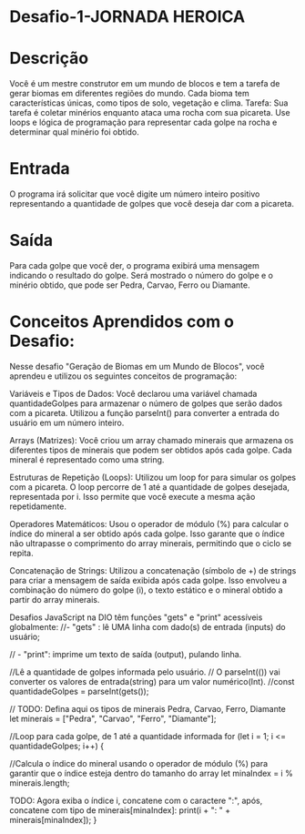 # Desafio-1-JORNADA HEROICA

<h1><b>Descrição</b></h1> 

 Você é um mestre construtor em um mundo de blocos e tem a tarefa de gerar biomas em diferentes regiões do mundo. Cada bioma tem características únicas, como tipos de solo, vegetação e clima.
 Tarefa: Sua tarefa é coletar minérios enquanto ataca uma rocha com sua picareta. Use loops e lógica de programação para representar cada golpe na rocha e determinar qual minério foi obtido.

<h1><b> Entrada</b></h1> 
O programa irá solicitar que você digite um número inteiro positivo representando a quantidade de golpes que você deseja dar com a picareta.

<h1><b>Saída</b></h1> 
 Para cada golpe que você der, o programa exibirá uma mensagem indicando o resultado do golpe. Será mostrado o número do golpe e o minério obtido, que pode ser Pedra, Carvao, Ferro ou Diamante.

<h1><b>Conceitos Aprendidos com o Desafio:</b></h1> 

 Nesse desafio "Geração de Biomas em um Mundo de Blocos", você aprendeu e utilizou os seguintes conceitos de programação:

 Variáveis e Tipos de Dados: Você declarou uma variável chamada quantidadeGolpes para armazenar o número de golpes que serão dados com a picareta. Utilizou a função parseInt() para converter a entrada do usuário em um número inteiro.

Arrays (Matrizes): Você criou um array chamado minerais que armazena os diferentes tipos de minerais que podem ser obtidos após cada golpe. Cada mineral é representado como uma string.

 Estruturas de Repetição (Loops): Utilizou um loop for para simular os golpes com a picareta. O loop percorre de 1 até a quantidade de golpes desejada, representada por i. Isso permite que você execute a mesma ação repetidamente.

Operadores Matemáticos: Usou o operador de módulo (%) para calcular o índice do mineral a ser obtido após cada golpe. Isso garante que o índice não ultrapasse o comprimento do array minerais, permitindo que o ciclo se repita.

Concatenação de Strings: Utilizou a concatenação (símbolo de +) de strings para criar a mensagem de saída exibida após cada golpe. Isso envolveu a combinação do número do golpe (i), o texto estático e o mineral obtido a partir do array minerais.

Desafios JavaScript na DIO têm funções "gets" e "print" acessíveis globalmente:
//- "gets" : lê UMA linha com dado(s) de entrada (inputs) do usuário;

// - "print": imprime um texto de saída (output), pulando linha.

 //Lê a quantidade de golpes informada pelo usuário.
// O parseInt(()) vai converter os valores de entrada(string) para um valor numérico(Int).
//const quantidadeGolpes = parseInt(gets());

// TODO: Defina aqui os tipos de minerais Pedra, Carvao, Ferro, Diamante
let minerais = ["Pedra", "Carvao", "Ferro", "Diamante"];

 //Loop para cada golpe, de 1 até a quantidade informada
for (let i = 1; i <= quantidadeGolpes; i++) {

  //Calcula o índice do mineral usando o operador de módulo (%) para garantir que o índice esteja dentro do tamanho do array
  let minaIndex = i % minerais.length;

   TODO: Agora exiba o índice i, concatene com o caractere ":", após, concatene com tipo de minerais[minaIndex]:
  print(i + ": " + minerais[minaIndex]);
}
